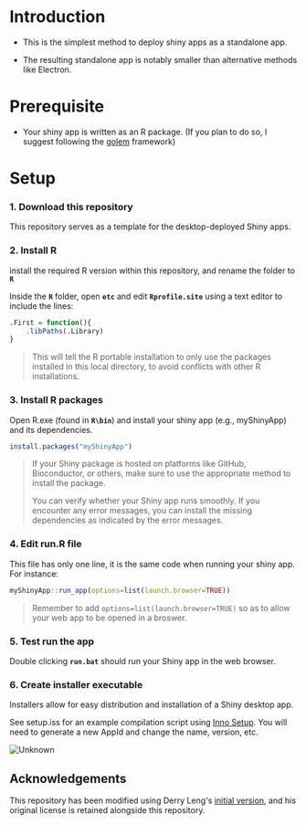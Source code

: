 
# Introduction

- This is the simplest method to deploy shiny apps as a standalone app.

- The resulting standalone app is notably smaller than alternative methods like Electron.

# Prerequisite

- Your shiny app is written as an R package. (If you plan to do so, I suggest following the [golem](https://cran.r-project.org/web/packages/golem/index.html) framework)

# Setup

### 1. Download this repository

This repository serves as a template for the  desktop-deployed Shiny apps.

### 2. Install R

install the required R version within this repository, and rename the folder to **`R`**

Inside the **`R`** folder, open **`etc`** and edit **`Rprofile.site`** using a text editor to include the lines:

``` R
.First = function(){
    .libPaths(.Library)
}
```

> This will tell the R portable installation to only use the packages installed in this local directory, to avoid conflicts with other R installations.

### 3. Install R packages

Open R.exe (found in **`R\bin`**) and install your shiny app (e.g., myShinyApp) and its dependencies.

``` R
install.packages("myShinyApp")
```

> If your Shiny package is hosted on platforms like GitHub, Bioconductor, or others, make sure to use the appropriate method to install the package.
> 
> You can verify whether your Shiny app runs smoothly. If you encounter any error messages, you can install the missing dependencies as indicated by the error messages.

### 4. Edit run.R file

This file has only one line, it is the same code when running your shiny app. For instance:

``` R
myShinyApp::run_app(options=list(launch.browser=TRUE))
```

> Remember to add `options=list(launch.browser=TRUE)` so as to allow your web app to be opened in a broswer.

### 5. Test run the app

Double clicking **`run.bat`** should run your Shiny app in the web browser.

### 6. Create installer executable

Installers allow for easy distribution and installation of a Shiny desktop app. 

See setup.iss for an example compilation script using [Inno Setup](https://www.jrsoftware.org/isinfo.php). You will need to generate a new AppId and change the name, version, etc.

![Unknown](https://github.com/YonghuiDong/Shiny_Desktop_App/assets/22663189/0306c338-24a0-45dc-aec2-d1116995c840)


## Acknowledgements

This repository has been modified using Derry Leng's [initial version](https://github.com/derryleng/Shiny_Desktop_App), and his original license is retained alongside this repository.
